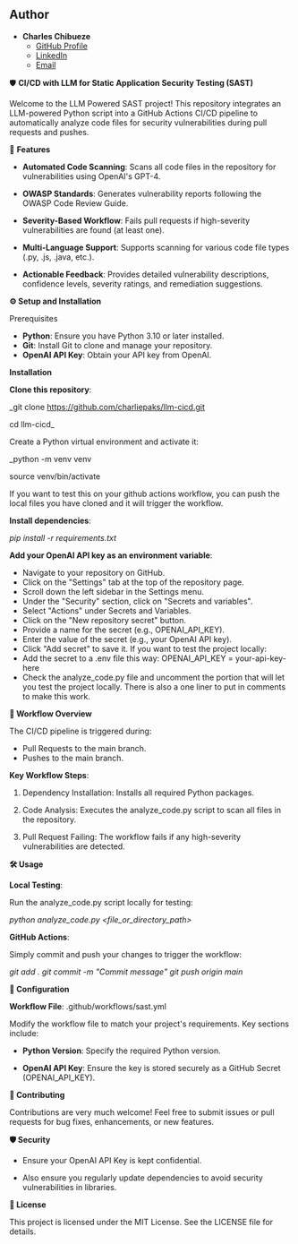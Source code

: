 ## Author

- **Charles Chibueze**  
  - [GitHub Profile](https://github.com/charliepaks)  
  - [LinkedIn](https://linkedin.com/charles-chibueze-cissp-cism-ceh-pnpt-2358a2112/)  
  - [Email](charlesukpaka@ymail.com)

🛡️ **CI/CD with LLM for Static Application Security Testing (SAST)**

Welcome to the LLM Powered SAST project! This repository integrates an LLM-powered Python script into a GitHub Actions CI/CD pipeline to automatically analyze code files for security vulnerabilities during pull requests and pushes.

🚀 **Features**

- **Automated Code Scanning**: Scans all code files in the repository for vulnerabilities using OpenAI's GPT-4.

- **OWASP Standards**: Generates vulnerability reports following the OWASP Code Review Guide.

- **Severity-Based Workflow**: Fails pull requests if high-severity vulnerabilities are found (at least one).

- **Multi-Language Support**: Supports scanning for various code file types (.py, .js, .java, etc.).

- **Actionable Feedback**: Provides detailed vulnerability descriptions, confidence levels, severity ratings, and remediation suggestions.

**⚙️ Setup and Installation**

Prerequisites

- **Python**: Ensure you have Python 3.10 or later installed.
- **Git**: Install Git to clone and manage your repository.
- **OpenAI API Key**: Obtain your API key from OpenAI.

**Installation**

**Clone this repository**:

_git clone https://github.com/charliepaks/llm-cicd.git

cd llm-cicd_

Create a Python virtual environment and activate it:

_python -m venv venv

source venv/bin/activate  

If you want to test this on your github actions workflow, you can push the local files you have cloned and it will trigger the workflow. 

**Install dependencies**:

_pip install -r requirements.txt_

**Add your OpenAI API key as an environment variable**:

- Navigate to your repository on GitHub.
- Click on the "Settings" tab at the top of the repository page.
- Scroll down the left sidebar in the Settings menu.
- Under the "Security" section, click on "Secrets and variables".
- Select "Actions" under Secrets and Variables.
- Click on the "New repository secret" button.
- Provide a name for the secret (e.g., OPENAI_API_KEY).
- Enter the value of the secret (e.g., your OpenAI API key).
- Click "Add secret" to save it.
If you want to test the project locally:
- Add the secret to a .env file this way:  OPENAI_API_KEY = your-api-key-here
- Check the analyze_code.py file and uncomment the portion that will let you test the project locally. There is also a one liner to put in comments to make this work.

**🔄 Workflow Overview**

The CI/CD pipeline is triggered during:

- Pull Requests to the main branch.
- Pushes to the main branch.

**Key Workflow Steps**:

1. Dependency Installation:
Installs all required Python packages.

2. Code Analysis:
Executes the analyze_code.py script to scan all files in the repository.

3. Pull Request Failing:
The workflow fails if any high-severity vulnerabilities are detected.


**🛠️ Usage**

**Local Testing**:

Run the analyze_code.py script locally for testing:

_python analyze_code.py <file_or_directory_path>_

**GitHub Actions**:

Simply commit and push your changes to trigger the workflow:

_git add .
git commit -m "Commit message"
git push origin main_

**📖 Configuration**

**Workflow File**: .github/workflows/sast.yml

Modify the workflow file to match your project's requirements. Key sections include:

- **Python Version**: Specify the required Python version.

- **OpenAI API Key**: Ensure the key is stored securely as a GitHub Secret (OPENAI_API_KEY).

**🌟 Contributing**

Contributions are very much welcome! Feel free to submit issues or pull requests for bug fixes, enhancements, or new features.

**🛡️ Security**

- Ensure your OpenAI API Key is kept confidential.

- Also ensure you regularly update dependencies to avoid security vulnerabilities in libraries.

**📝 License**

This project is licensed under the MIT License. See the LICENSE file for details.




